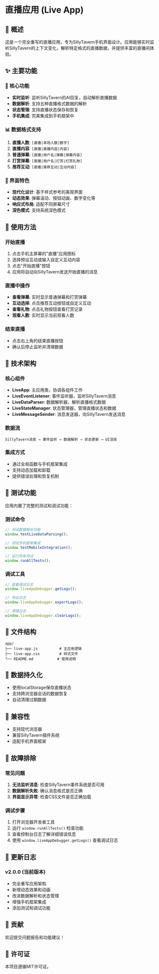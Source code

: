 # 直播应用 (Live App)

## 📱 概述

这是一个完全重写的直播应用，专为SillyTavern手机界面设计。应用能够实时监听SillyTavern的上下文变化，解析特定格式的直播数据，并提供丰富的直播间体验。

## ✨ 主要功能

### 🎯 核心功能
- **实时监听**: 监听SillyTavern的AI回复，自动解析直播数据
- **数据解析**: 支持五种直播格式数据的解析
- **状态管理**: 支持直播状态保存和恢复
- **手机集成**: 完美集成到手机框架中

### 📊 数据格式支持
1. **直播人数**: `[直播|本场人数|数字]`
2. **直播内容**: `[直播|直播内容|内容]`
3. **普通弹幕**: `[直播|用户名|弹幕|弹幕内容]`
4. **打赏弹幕**: `[直播|用户名|打赏|打赏礼物]`
5. **推荐互动**: `[直播|推荐互动|互动内容]`

### 🎨 界面特色
- **现代化设计**: 基于样式参考的美观界面
- **动态效果**: 弹幕滚动、按钮动画、数字变化等
- **响应式布局**: 适配不同屏幕尺寸
- **深色模式**: 支持系统深色模式

## 🚀 使用方法

### 开始直播
1. 点击手机主屏幕的"直播"应用图标
2. 选择预设互动或输入自定义互动内容
3. 点击"开始直播"按钮
4. 应用将自动向SillyTavern发送开始直播的消息

### 直播中操作
- **查看弹幕**: 实时显示普通弹幕和打赏弹幕
- **互动选择**: 点击推荐互动按钮或自定义互动
- **查看礼物**: 点击礼物按钮查看打赏记录
- **观看人数**: 实时显示当前观看人数

### 结束直播
- 点击右上角的结束直播按钮
- 确认后停止监听并清理数据

## 🔧 技术架构

### 核心组件
- **LiveApp**: 主应用类，协调各组件工作
- **LiveEventListener**: 事件监听器，监听SillyTavern消息
- **LiveDataParser**: 数据解析器，解析直播格式数据
- **LiveStateManager**: 状态管理器，管理直播状态和数据
- **LiveMessageSender**: 消息发送器，向SillyTavern发送消息

### 数据流
```
SillyTavern消息 → 事件监听 → 数据解析 → 状态更新 → UI渲染
```

### 集成方式
- 通过全局函数与手机框架集成
- 支持动态加载和卸载
- 提供错误处理和恢复机制

## 🧪 测试功能

应用内置了完整的测试和调试功能：

### 测试命令
```javascript
// 测试数据解析功能
window.testLiveDataParsing();

// 测试手机框架集成
window.testMobileIntegration();

// 运行所有测试
window.runAllTests();
```

### 调试工具
```javascript
// 查看调试日志
window.liveAppDebugger.getLogs();

// 导出日志
window.liveAppDebugger.exportLogs();

// 清理日志
window.liveAppDebugger.clearLogs();
```

## 📁 文件结构

```
app/
├── live-app.js          # 主应用逻辑
├── live-app.css         # 样式文件
└── README.md           # 使用说明
```

## 🔄 数据持久化

- 使用localStorage保存直播状态
- 支持跨浏览器会话的数据恢复
- 自动清理过期数据

## 🎯 兼容性

- 支持现代浏览器
- 兼容SillyTavern插件系统
- 适配手机界面框架

## 🐛 故障排除

### 常见问题
1. **无法监听消息**: 检查SillyTavern事件系统是否可用
2. **数据解析失败**: 确认消息格式是否正确
3. **界面显示异常**: 检查CSS文件是否正确加载

### 调试步骤
1. 打开浏览器开发者工具
2. 运行 `window.runAllTests()` 检查功能
3. 查看控制台日志了解详细错误信息
4. 使用 `window.liveAppDebugger.getLogs()` 查看调试日志

## 📝 更新日志

### v2.0.0 (当前版本)
- 完全重写应用架构
- 新增动态效果和动画
- 改进数据解析和状态管理
- 增强手机框架集成
- 添加测试和调试功能

## 🤝 贡献

欢迎提交问题报告和功能建议！

## 📄 许可证

本项目遵循MIT许可证。
